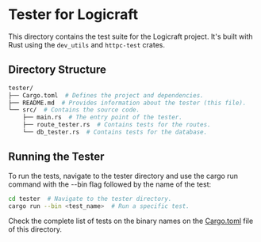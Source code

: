 # Tester for Logicraft

This directory contains the test suite for the Logicraft project. It's built with Rust using the `dev_utils` and `httpc-test` crates.

## Directory Structure

```bash
tester/
├── Cargo.toml  # Defines the project and dependencies.
├── README.md  # Provides information about the tester (this file).
└── src/  # Contains the source code.
    ├── main.rs  # The entry point of the tester.
    ├── route_tester.rs  # Contains tests for the routes.
    └── db_tester.rs  # Contains tests for the database.
```

## Running the Tester
To run the tests, navigate to the tester directory and use the cargo run command with the --bin flag followed by the name of the test:
```bash
cd tester  # Navigate to the tester directory.
cargo run --bin <test_name>  # Run a specific test.
```
Check the complete list of tests on the binary names on the [Cargo.toml](Cargo.toml) file of this directory.